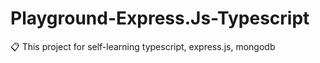 # Playground-Express.Js-Typescript
📋  This project for self-learning typescript, express.js, mongodb 
